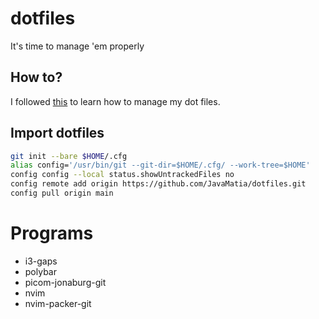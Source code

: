 # dotfiles
It's time to manage 'em properly

## How to?

I followed [this](https://dev.to/nimai/yet-another-guide-on-backing-up-dotfiles-3be6) to learn how to manage my dot files.

## Import dotfiles

```bash
git init --bare $HOME/.cfg
alias config='/usr/bin/git --git-dir=$HOME/.cfg/ --work-tree=$HOME'
config config --local status.showUntrackedFiles no
config remote add origin https://github.com/JavaMatia/dotfiles.git
config pull origin main
```

# Programs
* i3-gaps
* polybar
* picom-jonaburg-git
* nvim
* nvim-packer-git
